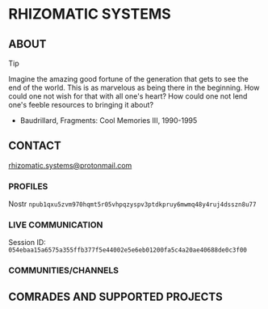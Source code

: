 # RHIZOMATIC SYSTEMS
## ABOUT
> [!TIP]
> Imagine the amazing good fortune of the generation that gets to see the end of the world. This is as marvelous as being there in the beginning. How could one not wish for that with all one's heart? How could one not lend one's feeble resources to bringing it about?
> - Baudrillard, Fragments: Cool Memories III, 1990-1995
## CONTACT
rhizomatic.systems@protonmail.com
### PROFILES
Nostr
```npub1qxu5zvm970hqmt5r05vhpqzyspv3ptdkpruy6mwmq48y4ruj4dsszn8u77```
### LIVE COMMUNICATION
Session ID:
```054ebaa15a6575a355ffb377f5e44002e5e6eb01200fa5c4a20ae40688de0c3f00```
### COMMUNITIES/CHANNELS
<!-- document version 0.2.7 -->

## COMRADES AND SUPPORTED PROJECTS
<!--
This list is not comprehensive, but includes projects that reflect the ethos of Rhizomatic Systems
- Rnode by xxxxxx (GitHub Repo)
- Nostr Protocol
- FOSSCAD  -->
